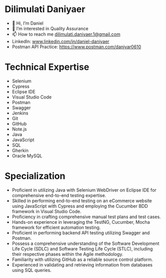 # Dilimulati Daniyaer
- 👋 Hi, I’m Daniel
- 👀 I’m interested in Quality Assurance
- 📫 How to reach me dilimulati.daniyaer.1@gmail.com
- LinkedIn: www.linkedin.com/in/daniel-daniyaer
- Postman API Practice: https://www.postman.com/daniyar0610

 # Technical Expertise
  - Selenium
  - Cypress
  - Eclipse IDE
  - Visual Studio Code
  - Postman
  - Swagger
  - Jenkins
  - Git
  - GitHub
  - Note.js
  - Java
  - JavaScript
  - SQL
  - Gherkin
  - Oracle MySQL

# Specialization
- Proficient in utilizing Java with Selenium WebDriver on Eclipse IDE for comprehensive end-to-end testing expertise.
- Skilled in performing end-to-end testing on an eCommerce website using JavaScript with Cypress and employing the Cucumber BDD framework in Visual Studio Code.
- Proficiency in crafting comprehensive manual test plans and test cases.
- Hands-on experience in leveraging the TestNG, Cucumber, Mocha framework for efficient automation testing.
- Proficient in performing backend API testing utilizing Swagger and Postman.
- Possess a comprehensive understanding of the Software Development Life Cycle (SDLC) and Software Testing Life Cycle (STLC), including their respective phases within the Agile methodology.
- Familiarity with utilizing GitHub as a reliable source control platform.
- Experienced in validating and retrieving information from databases using SQL queries.




<!---
DanielDaniyaer/DanielDaniyaer is a ✨ special ✨ repository because its `README.md` (this file) appears on your GitHub profile.
You can click the Preview link to take a look at your changes.
--->

